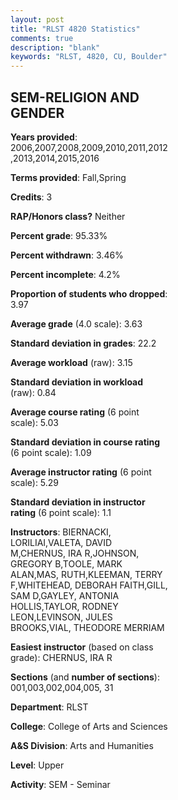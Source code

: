 ```yaml
---
layout: post
title: "RLST 4820 Statistics"
comments: true
description: "blank"
keywords: "RLST, 4820, CU, Boulder"
--- 
```

<head>
<script src="https://ajax.googleapis.com/ajax/libs/jquery/2.1.3/jquery.min.js"></script>
<script src="https://dl.dropboxusercontent.com/s/pc42nxpaw1ea4o9/highcharts.js?dl=0"></script>
<!-- <script src="../assets/js/highcharts.js"></script> -->
<style type="text/css">@font-face {
	font-family: "Bebas Neue";
	src: url(https://www.filehosting.org/file/details/544349/BebasNeue%20Regular.otf) format("opentype");
	}
	h1.Bebas { 
		font-family: "Bebas Neue", Verdana, Tahoma;
	}
</style>
</head>
<body>
	<div id="container" style="float: right; width: 45%; height: 88%; margin-left: 2.5%; margin-right: 2.5%;"></div>
	<script language="JavaScript">
		$(document).ready(function() {
		var chart = {type: 'column'};
		var title = {text: 'Grade Distribution'};
		var xAxis = {categories: ['A','B','C','D','F'],crosshair: true};
		var yAxis = {min: 0,title: {text: 'Percentage'}};
		var tooltip = {headerFormat: '<center><b><span style="font-size:20px">{point.key}</span></b></center>',
		               pointFormat: '<td style="padding:0"><b>{point.y:.1f}%</b></td>',
		               footerFormat: '</table>',shared: true,useHTML: true};
		var plotOptions = {column: {pointPadding: 0.0,borderWidth: 0}};  
		var credits = {enabled: false};var series= [{name: 'Percent',data: [73.73,21.43,3.92,0.0,0.92,]}];
		var json = {};
		json.chart = chart;
		json.title = title;
		json.tooltip = tooltip;
		json.xAxis = xAxis;
		json.yAxis = yAxis;  
		json.series = series;
		json.plotOptions = plotOptions;  
		json.credits = credits;
		$('#container').highcharts(json);
	});
	</script>
</body>
			   
## SEM-RELIGION AND GENDER

**Years provided**: 2006,2007,2008,2009,2010,2011,2012,2013,2014,2015,2016

**Terms provided**: Fall,Spring

**Credits**: 3

**RAP/Honors class?** Neither

**Percent grade**: 95.33%

**Percent withdrawn**: 3.46%

**Percent incomplete**: 4.2%

**Proportion of students who dropped**: 3.97

**Average grade** (4.0 scale): 3.63

**Standard deviation in grades**: 22.2

**Average workload** (raw): 3.15

**Standard deviation in workload** (raw): 0.84

**Average course rating** (6 point scale): 5.03

**Standard deviation in course rating** (6 point scale): 1.09

**Average instructor rating** (6 point scale): 5.29

**Standard deviation in instructor rating** (6 point scale): 1.1

**Instructors**: BIERNACKI, LORILIAI,VALETA, DAVID M,CHERNUS, IRA R,JOHNSON, GREGORY B,TOOLE, MARK ALAN,MAS, RUTH,KLEEMAN, TERRY F,WHITEHEAD, DEBORAH FAITH,GILL, SAM D,GAYLEY, ANTONIA HOLLIS,TAYLOR, RODNEY LEON,LEVINSON, JULES BROOKS,VIAL, THEODORE MERRIAM

**Easiest instructor** (based on class grade): CHERNUS, IRA R

**Sections** (and **number of sections**): 001,003,002,004,005, 31

**Department**: RLST

**College**: College of Arts and Sciences

**A&S Division**: Arts and Humanities

**Level**: Upper

**Activity**: SEM - Seminar